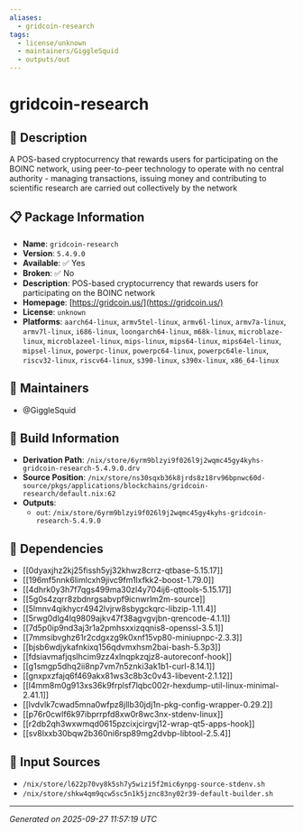 ```yaml
---
aliases:
  - gridcoin-research
tags:
  - license/unknown
  - maintainers/GiggleSquid
  - outputs/out
---
```


# gridcoin-research

## 📝 Description

A POS-based cryptocurrency that rewards users for participating on the BOINC network,
using peer-to-peer technology to operate with no central authority - managing transactions,
issuing money and contributing to scientific research are carried out collectively by the network


## 📋 Package Information

- **Name**: `gridcoin-research`
- **Version**: `5.4.9.0`
- **Available**: ✅ Yes
- **Broken**: ✅ No
- **Description**: POS-based cryptocurrency that rewards users for participating on the BOINC network
- **Homepage**: [https://gridcoin.us/](https://gridcoin.us/)
- **License**: `unknown`
- **Platforms**: `aarch64-linux`, `armv5tel-linux`, `armv6l-linux`, `armv7a-linux`, `armv7l-linux`, `i686-linux`, `loongarch64-linux`, `m68k-linux`, `microblaze-linux`, `microblazeel-linux`, `mips-linux`, `mips64-linux`, `mips64el-linux`, `mipsel-linux`, `powerpc-linux`, `powerpc64-linux`, `powerpc64le-linux`, `riscv32-linux`, `riscv64-linux`, `s390-linux`, `s390x-linux`, `x86_64-linux`
## 👥 Maintainers

- @GiggleSquid


## 🔧 Build Information

- **Derivation Path**: `/nix/store/6yrm9blzyi9f026l9j2wqmc45gy4kyhs-gridcoin-research-5.4.9.0.drv`
- **Source Position**: `/nix/store/ns30sqxb36k8jrds8z18rv96bpnwc60d-source/pkgs/applications/blockchains/gridcoin-research/default.nix:62`
- **Outputs**:
  - `out`:  `/nix/store/6yrm9blzyi9f026l9j2wqmc45gy4kyhs-gridcoin-research-5.4.9.0`

## 🔗 Dependencies

- [[0dyaxjhz2kj25fissh5yj32khwz8crrz-qtbase-5.15.17]]
- [[196mf5nnk6limlcxh9jivc9fm1lxfkk2-boost-1.79.0]]
- [[4dhrk0y3h7f7qgs499ma30zl4y704ij6-qttools-5.15.17]]
- [[5g0s4zqrr8zbdnrgsabvpf9icnwrlm2m-source]]
- [[5lmnv4qikhycr4942lvjrw8sbygckqrc-libzip-1.11.4]]
- [[5rwg0dlg4lq9809ajkv47f38agvgvjbn-qrencode-4.1.1]]
- [[7d5p0ip9nd3aj3r1a2pmhsxxizqqnis8-openssl-3.5.1]]
- [[7mmsibvghz61r2cdgxzg9k0xnf15vp80-miniupnpc-2.3.3]]
- [[bjsb6wdjykafnkixq156qdvmxhsm2bai-bash-5.3p3]]
- [[fdsiavmafjqslhcim9zz4xlnqpkzqjz8-autoreconf-hook]]
- [[g1smgp5dhq2ii8np7vm7n5znki3ak1b1-curl-8.14.1]]
- [[gnxpxzfajq6f469akx81ws3c8b3c0v43-libevent-2.1.12]]
- [[l4mm8m0g913xs36k9frplsf7lqbc002r-hexdump-util-linux-minimal-2.41.1]]
- [[lvdvlk7cwad5mna0wfpz8jllb30jdj1n-pkg-config-wrapper-0.29.2]]
- [[p76r0cwlf6k97ibprrpfd8xw0r8wc3nx-stdenv-linux]]
- [[r2db2qh3wxwmqd0615pzcixjcirgvj12-wrap-qt5-apps-hook]]
- [[sv8lxxb30bqw2b360ni6rsp89mg2dvbp-libtool-2.5.4]]

## 📁 Input Sources

- `/nix/store/l622p70vy8k5sh7y5wizi5f2mic6ynpg-source-stdenv.sh`
- `/nix/store/shkw4qm9qcw5sc5n1k5jznc83ny02r39-default-builder.sh`

---
*Generated on 2025-09-27 11:57:19 UTC*
